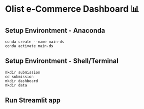 # Olist e-Commerce Dashboard :bar_chart:
## Setup Environtment - Anaconda
```
conda create --name main-ds
conda activate main-ds
```
## Setup Environtment - Shell/Terminal
```
mkdir submission
cd submission
mkdir dashboard
mkdir data
```
## Run Streamlit app
